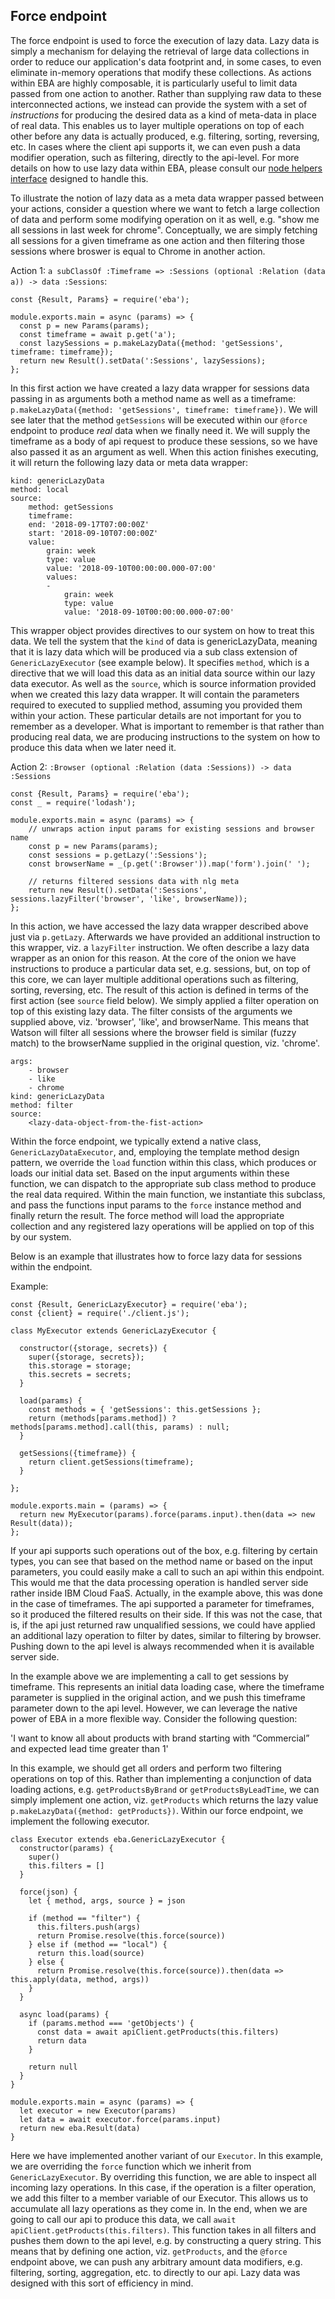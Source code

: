 ## Force endpoint

The force endpoint is used to force the execution of lazy data. Lazy data is simply a mechanism for delaying the retrieval of large data collections in order to reduce our application's data footprint and, in some cases, to even eliminate in-memory operations that modify these collections. As actions within EBA are highly composable, it is particularly useful to limit data passed from one action to another. Rather than supplying raw data to these interconnected actions, we instead can provide the system with a set of _instructions_ for producing the desired data as a kind of meta-data in place of real data. This enables us to layer multiple operations on top of each other before any data is actually produced, e.g. filtering, sorting, reversing, etc. In cases where the client api supports it, we can even push a data modifier operation, such as filtering, directly to the api-level. For more details on how to use lazy data within EBA, please consult our [node helpers interface](../NodeHelpers.md#lazy-evaluation) designed to handle this.

To illustrate the notion of lazy data as a meta data wrapper passed between your actions, consider a question where we want to fetch a large collection of data and perform some modifying operation on it as well, e.g. "show me all sessions in last week for chrome". Conceptually, we are simply fetching all sessions for a given timeframe as one action and then filtering those sessions where broswer is equal to Chrome in another action.

Action 1: `a subClassOf :Timeframe => :Sessions (optional :Relation (data a)) -> data :Sessions`:
```
const {Result, Params} = require('eba');

module.exports.main = async (params) => {
  const p = new Params(params);
  const timeframe = await p.get('a');
  const lazySessions = p.makeLazyData({method: 'getSessions', timeframe: timeframe});
  return new Result().setData(':Sessions', lazySessions);
};
```

In this first action we have created a lazy data wrapper for sessions data passing in as arguments both a method name as well as a timeframe: `p.makeLazyData({method: 'getSessions', timeframe: timeframe})`. We will see later that the method `getSessions` will be executed within our `@force` endpoint to produce _real_ data when we finally need it. We will supply the timeframe as a body of api request to produce these sessions, so we have also passed it as an argument as well. When this action finishes executing, it will return the following lazy data or meta data wrapper:

```
kind: genericLazyData
method: local
source:
    method: getSessions
    timeframe:
    end: '2018-09-17T07:00:00Z'
    start: '2018-09-10T07:00:00Z'
    value:
        grain: week
        type: value
        value: '2018-09-10T00:00:00.000-07:00'
        values:
        -
            grain: week
            type: value
            value: '2018-09-10T00:00:00.000-07:00'
```

This wrapper object provides directives to our system on how to treat this data. We tell the system that the `kind` of data is genericLazyData, meaning that it is lazy data which will be produced via a sub class extension of `GenericLazyExecutor` (see example below). It specifies `method`, which is a directive that we will load this data as an initial data source within our lazy data executor. As well as the `source`, which is source information provided when we created this lazy data wrapper. It will contain the parameters required to executed to supplied method, assuming you provided them within your action. These particular details are not important for you to remember as a developer. What is important to remember is that rather than producing real data, we are producing instructions to the system on how to produce this data when we later need it.

Action 2: `:Browser (optional :Relation (data :Sessions)) -> data :Sessions`
```
const {Result, Params} = require('eba');
const _ = require('lodash');

module.exports.main = async (params) => {
    // unwraps action input params for existing sessions and browser name
    const p = new Params(params);
    const sessions = p.getLazy(':Sessions');
    const browserName = _(p.get(':Browser')).map('form').join(' ');

    // returns filtered sessions data with nlg meta
    return new Result().setData(':Sessions', sessions.lazyFilter('browser', 'like', browserName));
};
```

In this action, we have accessed the lazy data wrapper described above just via `p.getLazy`. Afterwards we have provided an additional instruction to this wrapper, viz. a `lazyFilter` instruction. We often describe a lazy data wrapper as an onion for this reason. At the core of the onion we have instructions to produce a particular data set, e.g. sessions, but, on top of this core, we can layer multiple additional operations such as filtering, sorting, reversing, etc. The result of this action is defined in terms of the first action (see `source` field below). We simply applied a filter operation on top of this existing lazy data. The filter consists of the arguments we supplied above, viz. 'browser', 'like', and browserName. This means that Watson will filter all sessions where the browser field is similar (fuzzy match) to the browserName supplied in the original question, viz. 'chrome'.

```
args:
    - browser
    - like
    - chrome
kind: genericLazyData
method: filter
source:
    <lazy-data-object-from-the-fist-action>
```

Within the force endpoint, we typically extend a native class, `GenericLazyDataExecutor`, and, employing the template method design pattern, we override the `load` function within this class, which produces or loads our initial data set. Based on the input arguments within these function, we can dispatch to the appropriate sub class method to produce the real data required. Within the main function, we instantiate this subclass, and pass the functions input params to the `force` instance method and finally return the result. The force method will load the appropriate collection and any registered lazy operations will be applied on top of this by our system.

Below is an example that illustrates how to force lazy data for sessions within the endpoint.

Example:
```
const {Result, GenericLazyExecutor} = require('eba');
const {client} = require('./client.js');

class MyExecutor extends GenericLazyExecutor {

  constructor({storage, secrets}) {
    super({storage, secrets});
    this.storage = storage;
    this.secrets = secrets;
  }

  load(params) {
    const methods = { 'getSessions': this.getSessions };
    return (methods[params.method]) ? methods[params.method].call(this, params) : null;
  }

  getSessions({timeframe}) {
    return client.getSessions(timeframe);
  }

};

module.exports.main = (params) => {
  return new MyExecutor(params).force(params.input).then(data => new Result(data));
};
```

If your api supports such operations out of the box, e.g. filtering by certain types, you can see that based on the method name or based on the input parameters, you could easily make a call to such an api within this endpoint. This would me that the data processing operation is handled server side rather inside IBM Cloud FaaS. Actually, in the example above, this was done in the case of timeframes. The api supported a parameter for timeframes, so it produced the filtered results on their side. If this was not the case, that is, if the api just returned raw unqualified sessions, we could have applied an additional lazy operation to filter by dates, similar to filtering by browser. Pushing down to the api level is always recommended when it is available server side.

In the example above we are implementing a call to get sessions by timeframe. This represents an initial data loading case, where the timeframe parameter is supplied in the original action, and we push this timeframe parameter down to the api level. However, we can leverage the native power of EBA in a more flexible way. Consider the following question: 

'I want to know all about products with brand starting with “Commercial” and expected lead time greater than 1'

In this example, we should get all orders and perform two filtering operations on top of this. Rather than implementing a conjunction of data loading actions, e.g. `getProductsByBrand` or `getProductsByLeadTime`, we can simply implement one action, viz. `getProducts` which returns the lazy value `p.makeLazyData({method: getProducts})`. Within our force endpoint, we implement the following executor. 

```
class Executor extends eba.GenericLazyExecutor {
  constructor(params) {
    super()
    this.filters = []
  }
  
  force(json) {
    let { method, args, source } = json
    
    if (method == "filter") {
      this.filters.push(args)
      return Promise.resolve(this.force(source))
    } else if (method == "local") {
      return this.load(source)
    } else {
      return Promise.resolve(this.force(source)).then(data => this.apply(data, method, args))
    }
  }
  
  async load(params) {
    if (params.method === 'getObjects') {
      const data = await apiClient.getProducts(this.filters)
      return data
    } 
  
    return null
  }
}

module.exports.main = async (params) => {
  let executor = new Executor(params)
  let data = await executor.force(params.input)
  return new eba.Result(data)
}

```

Here we have implemented another variant of our `Executor`. In this example, we are overriding the `force` function which we inherit from `GenericLazyExecutor`. By overriding this function, we are able to inspect all incoming lazy operations. In this case, if the operation is a filter operation, we add this filter to a member variable of our Executor. This allows us to accumulate all lazy operations as they come in. In the end, when we are going to call our api to produce this data, we call `await apiClient.getProducts(this.filters)`. This function takes in all filters and pushes them down to the api level, e.g. by constructing a query string. This means that by defining one action, viz. `getProducts`, and the `@force` endpoint above, we can push any arbitrary amount data modifiers, e.g. filtering, sorting, aggregation, etc. to directly to our api. Lazy data was designed with this sort of efficiency in mind.
